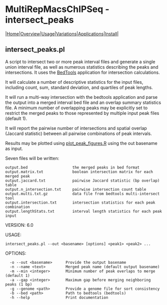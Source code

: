 # MultiRepMacsChIPSeq - intersect_peaks

|[Home](Readme.md)|[Overview](Overview.md)|[Usage](Usage.md)|[Variations](Variations.md)|[Applications](applications.md)|[Install](Install.md)|

## intersect_peaks.pl

A script to intersect two or more peak interval files and generate a single 
union interval file, as well as numerous statistics describing the peaks and 
intersections. It uses the [BedTools](https://bedtools.readthedocs.io) 
application for intersection calculations.

It will calculate a number of descriptive statistics for the input files, 
including count, sum, standard deviation, and quartiles of peak lengths.

It will run a multi-way intersection with the bedtools application and parse
the output into a merged interval bed file and an overlap summary statistics
file. A minimum number of overlapping peaks may be explicitly set to restrict
the merged peaks to those represented by multiple input peak files (default 1).

It will report the pairwise number of intersections and spatial overlap 
(Jaccard statistic) between all pairwise combinations of peak intervals. 

Results may be plotted using [plot_peak_figures.R](plot_peak_figures.md) 
using the out basename as input.

Seven files will be written:

    output.bed                    the merged peaks in bed format
    output.matrix.txt             boolean intersection matrix for each merged peak
    output.jaccard.txt            pairwise Jaccard statistic (bp overlap) table
    output.n_intersection.txt     pairwise intersection count table
    output.multi.txt.gz           data file from bedtools multi-intersect tool 
    output.intersection.txt       intersection statistics for each peak combination
    output.lengthStats.txt        interval length statistics for each peak input

VERSION: 6.0

USAGE:

	intersect_peaks.pl --out <basename> [options] <peak1> <peak2> ...

OPTIONS:

	  -o --out <basename>      Provide the output basename
	  -n --name <text>         Merged peak name (default output basename)
	  -m --min <integer>       Minimum number of peak overlaps to merge (default 1)
	  -a --gap <integer>       Maximum gap before merging neighboring peaks (1 bp)
	  -g --genome <path>       Provide a genome file for sort consistency
	  -b --bed <path>          Path to bedtools (bedtools)
	  -h --help                Print documentation



